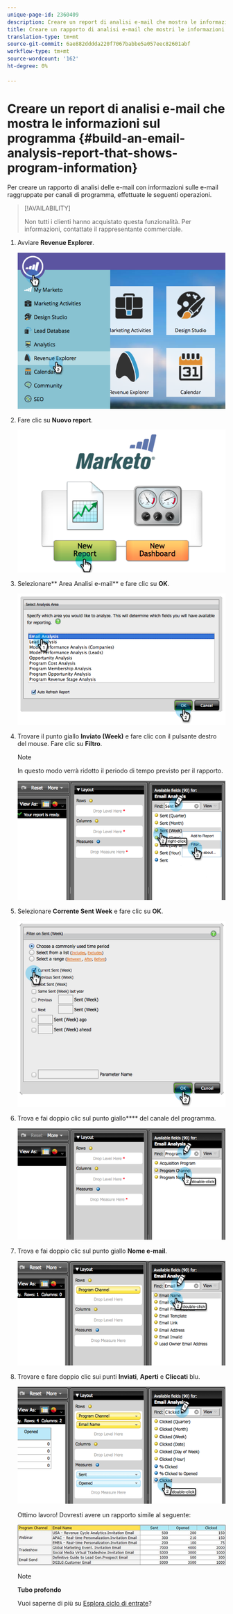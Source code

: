 ```yaml
---
unique-page-id: 2360409
description: Creare un report di analisi e-mail che mostra le informazioni sul programma - Documenti Marketo - Documentazione del prodotto
title: Creare un rapporto di analisi e-mail che mostri le informazioni sul programma
translation-type: tm+mt
source-git-commit: 6ae882dddda220f7067babbe5a057eec82601abf
workflow-type: tm+mt
source-wordcount: '162'
ht-degree: 0%

---
```



# Creare un report di analisi e-mail che mostra le informazioni sul programma {#build-an-email-analysis-report-that-shows-program-information}

Per creare un rapporto di analisi delle e-mail con informazioni sulle e-mail raggruppate per canali di programma, effettuate le seguenti operazioni.

>[!AVAILABILITY]
>
>
>Non tutti i clienti hanno acquistato questa funzionalità. Per informazioni, contattate il rappresentante commerciale.

1. Avviare **Revenue Explorer**.

   ![](assets/image2014-9-17-19-3a42-3a26.png)

1. Fare clic su **Nuovo report**.

   ![](assets/image2014-9-17-19-3a42-3a32.png)

1. Selezionare** Area Analisi e-mail** e fare clic su **OK**.

   ![](assets/image2014-9-17-19-3a43-3a20.png)

1. Trovare il punto giallo **Inviato (Week)** e fare clic con il pulsante destro del mouse. Fare clic su **Filtro**.

   >[!NOTE]
   >
   >In questo modo verrà ridotto il periodo di tempo previsto per il rapporto.

   ![](assets/image2014-9-17-19-3a43-3a49.png)

1. Selezionare **Corrente Sent Week** e fare clic su **OK**.

   ![](assets/image2014-9-17-19-3a43-3a59.png)

1. Trova e fai doppio clic sul punto giallo**** del canale del programma.

   ![](assets/image2014-9-17-19-3a44-3a14.png)

1. Trova e fai doppio clic sul punto giallo **Nome e-mail**.

   ![](assets/image2014-9-17-19-3a44-3a34.png)

1. Trovare e fare doppio clic sui punti **Inviati**, **Aperti** e **Cliccati** blu.

   ![](assets/image2014-9-17-19-3a44-3a41.png)

   Ottimo lavoro! Dovresti avere un rapporto simile al seguente:

   ![](assets/image2014-9-17-19-3a45-3a1.png)

   >[!NOTE]
   >
   >**Tubo profondo**
   >
   >
   >Vuoi saperne di più su [Esplora ciclo di entrate](https://docs.marketo.com/display/docs/revenue+cycle+analytics)?

